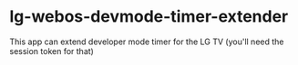 # lg-webos-devmode-timer-extender
This app can extend developer mode timer for the LG TV (you'll need the session token for that)
